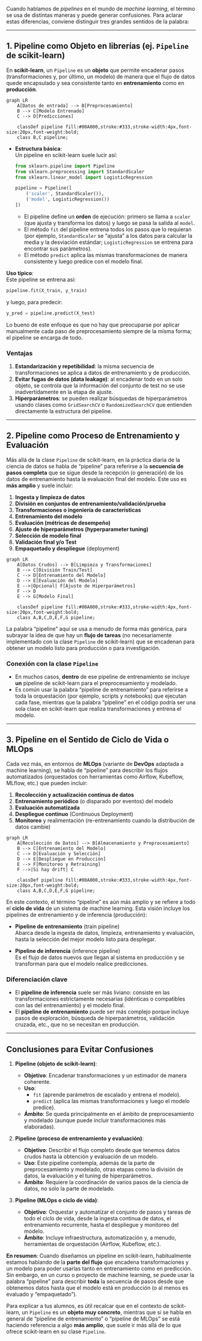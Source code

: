 
Cuando hablamos de _pipelines_ en el mundo de _machine learning_, el término se usa de distintas maneras y puede generar confusiones. Para aclarar estas diferencias, conviene distinguir tres grandes sentidos de la palabra:

---

## 1. Pipeline como **Objeto** en librerías (ej. `Pipeline` de scikit-learn)

En **scikit-learn**, un `Pipeline` es un **objeto** que permite encadenar pasos (transformaciones y, por último, un modelo) de manera que el flujo de datos quede encapsulado y sea consistente tanto en **entrenamiento** como en **producción**.


``` mermaid
graph LR
    A[Datos de entrada] --> B[Preprocesamiento]
    B --> C[Modelo Entrenado]
    C --> D[Predicciones]
        
    classDef pipeline fill:#00A000,stroke:#333,stroke-width:4px,font-size:20px,font-weight:bold;
    class B,C pipeline;
```

- **Estructura básica**:  
  Un pipeline en scikit-learn suele lucir así:
  ```python
  from sklearn.pipeline import Pipeline
  from sklearn.preprocessing import StandardScaler
  from sklearn.linear_model import LogisticRegression

  pipeline = Pipeline([
      ('scaler', StandardScaler()),
      ('model', LogisticRegression())
  ])
  ```
  
  - El pipeline define un **orden** de ejecución: primero se llama a `scaler` (que ajusta y transforma los datos) y luego se pasa la salida al `model`.
  - El método `fit` del pipeline entrena todos los pasos que lo requieran (por ejemplo, `StandardScaler` se “ajusta” a los datos para calcular la media y la desviación estándar; `LogisticRegression` se entrena para encontrar sus parámetros).
  - El método `predict` aplica las mismas transformaciones de manera consistente y luego predice con el modelo final.


**Uso típico**:  
Este pipeline se entrena así:
```python
pipeline.fit(X_train, y_train)
```
y luego, para predecir:
```python
y_pred = pipeline.predict(X_test)
```
Lo bueno de este enfoque es que no hay que preocuparse por aplicar manualmente cada paso de preprocesamiento siempre de la misma forma; el pipeline se encarga de todo.

### Ventajas
1. **Estandarización y repetibilidad**: la misma secuencia de transformaciones se aplica a datos de entrenamiento y de producción.
2. **Evitar fugas de datos (data leakage)**: al encadenar todo en un solo objeto, se controla que la información del conjunto de test no se use inadvertidamente en la etapa de ajuste.
3. **Hiperparámetros**: se pueden realizar búsquedas de hiperparámetros usando clases como `GridSearchCV` o `RandomizedSearchCV` que entienden directamente la estructura del pipeline.

---

## 2. Pipeline como **Proceso** de Entrenamiento y Evaluación

Más allá de la clase `Pipeline` de scikit-learn, en la práctica diaria de la ciencia de datos se habla de “pipeline” para referirse a la **secuencia de pasos completa** que se sigue desde la recepción (o generación) de los datos de entrenamiento hasta la evaluación final del modelo. Este uso es **más amplio** y suele incluir:

1. **Ingesta y limpieza de datos**  
2. **División en conjuntos de entrenamiento/validación/prueba**  
3. **Transformaciones o ingeniería de características**  
4. **Entrenamiento del modelo**  
5. **Evaluación (métricas de desempeño)**  
6. **Ajuste de hiperparámetros (hyperparameter tuning)**  
7. **Selección de modelo final**  
8. **Validación final y/o Test**  
9. **Empaquetado y despliegue** (deployment)


``` mermaid
graph LR
    A[Datos Crudos] --> B[Limpieza y Transformaciones]
    B --> C[División Train/Test]
    C --> D[Entrenamiento del Modelo]
    D --> E[Evaluación del Modelo]
    E -->|Opcional| F[Ajuste de Hiperparámetros]
    F --> D
    E --> G[Modelo Final]

    classDef pipeline fill:#00A000,stroke:#333,stroke-width:4px,font-size:20px,font-weight:bold;
    class A,B,C,D,E,F,G pipeline;
```



La palabra “pipeline” aquí se usa a menudo de forma más genérica, para subrayar la idea de que hay un **flujo de tareas** (no necesariamente implementado con la clase `Pipeline` de scikit-learn) que se encadenan para obtener un modelo listo para producción o para investigación.

### Conexión con la clase `Pipeline`
- En muchos casos, **dentro** de ese pipeline de entrenamiento se incluye **un** pipeline de scikit-learn para el preprocesamiento y modelado.
- Es común usar la palabra “pipeline de entrenamiento” para referirse a toda la orquestación (por ejemplo, scripts y notebooks) que ejecutan cada fase, mientras que la palabra “pipeline” en el código podría ser una sola clase en scikit-learn que realiza transformaciones y entrena el modelo.

---

## 3. Pipeline en el Sentido de **Ciclo de Vida o MLOps**

Cada vez más, en entornos de **MLOps** (variante de **DevOps** adaptada a machine learning), se habla de “pipeline” para describir los flujos automatizados (orquestados con herramientas como Airflow, Kubeflow, MLflow, etc.) que pueden incluir:

1. **Recolección y actualización continua de datos**  
2. **Entrenamiento periódico** (o disparado por eventos) del modelo  
3. **Evaluación automatizada**  
4. **Despliegue continuo** (Continuous Deployment)  
5. **Monitoreo** y realimentación (re-entrenamiento cuando la distribución de datos cambie)

``` mermaid
graph LR
    A[Recolección de Datos] --> B[Almacenamiento y Preprocesamiento]
    B --> C[Entrenamiento del Modelo]
    C --> D[Evaluación y Selección]
    D --> E[Despliegue en Producción]
    E --> F[Monitoreo y Retraining]
    F -->|Si hay drift| C

    classDef pipeline fill:#00A000,stroke:#333,stroke-width:4px,font-size:20px,font-weight:bold;
    class A,B,C,D,E,F,G pipeline;
```


En este contexto, el término “pipeline” es aún más amplio y se refiere a todo el **ciclo de vida** de un sistema de machine learning. Esta visión incluye los pipelines de entrenamiento y de inferencia (producción):

- **Pipeline de entrenamiento** (train pipeline)  
  Abarca desde la ingesta de datos, limpieza, entrenamiento y evaluación, hasta la selección del mejor modelo listo para desplegar.
  
- **Pipeline de inferencia** (inference pipeline)  
  Es el flujo de datos nuevos que llegan al sistema en producción y se transforman para que el modelo realice predicciones.

### Diferenciación clave
- El **pipeline de inferencia** suele ser más liviano: consiste en las transformaciones estrictamente necesarias (idénticas o compatibles con las del entrenamiento) y el modelo final.
- El **pipeline de entrenamiento** puede ser más complejo porque incluye pasos de exploración, búsqueda de hiperparámetros, validación cruzada, etc., que no se necesitan en producción.

---

## Conclusiones para Evitar Confusiones

1. **Pipeline (objeto de scikit-learn)**:  
   - **Objetivo**: Encadenar transformaciones y un estimador de manera coherente.  
   - **Uso**:  
     - `fit` (aprende parámetros de escalado y entrena el modelo).  
     - `predict` (aplica las mismas transformaciones y luego el modelo predice).  
   - **Ámbito**: Se queda principalmente en el ámbito de preprocesamiento y modelado (aunque puede incluir transformaciones más elaboradas).

2. **Pipeline (proceso de entrenamiento y evaluación)**:  
   - **Objetivo**: Describir el flujo completo desde que tenemos datos crudos hasta la obtención y evaluación de un modelo.  
   - **Uso**: Este pipeline contempla, además de la parte de preprocesamiento y modelado, otras etapas como la división de datos, la evaluación y el tuning de hiperparámetros.  
   - **Ámbito**: Requiere la coordinación de varios pasos de la ciencia de datos, no solo la parte de modelado.

3. **Pipeline (MLOps o ciclo de vida)**:  
   - **Objetivo**: Orquestar y automatizar el conjunto de pasos y tareas de todo el ciclo de vida, desde la ingesta continua de datos, el entrenamiento recurrente, hasta el despliegue y monitoreo del modelo.  
   - **Ámbito**: Incluye infraestructura, automatización y, a menudo, herramientas de orquestación (Airflow, Kubeflow, etc.).  

**En resumen**: Cuando diseñamos un pipeline en scikit-learn, habitualmente estamos hablando de la **parte del flujo** que encadena transformaciones y un modelo para poder usarlas tanto en entrenamiento como en predicción. Sin embargo, en un curso o proyecto de machine learning, se puede usar la palabra “pipeline” para describir **toda** la secuencia de pasos desde que obtenemos datos hasta que el modelo está en producción (o al menos es evaluado y “empaquetado”). 

Para explicar a tus alumnos, es útil recalcar que en el contexto de scikit-learn, un `Pipeline` es un **objeto muy concreto**, mientras que si se habla en general de “pipeline de entrenamiento” o “pipeline de MLOps” se está haciendo referencia a algo **más amplio**, que suele ir más allá de lo que ofrece scikit-learn en su clase `Pipeline`.


